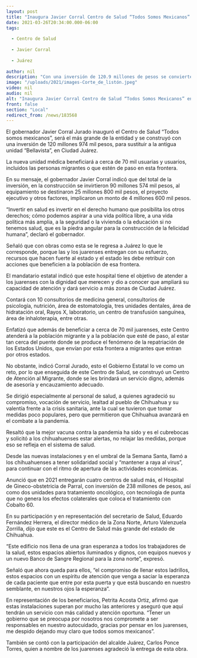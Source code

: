 ```yaml
---
layout: post
title: "Inaugura Javier Corral Centro de Salud “Todos Somos Mexicanos” en Juárez"
date: 2021-03-26T20:34:00.000-06:00
tags:
  
  - Centro de Salud
  
  - Javier Corral
  
  - Juárez
  
author: nil
description: "Con una inversión de 120.9 millones de pesos se convierte en la unidad médica más grande del estado que beneficiará a 70 mil usuarias y usuarios, incluyendo a personas migrantes"
image: "/uploads/2021/images-Corte_de_listón.jpeg"
video: nil
audio: nil
alt: "Inaugura Javier Corral Centro de Salud “Todos Somos Mexicanos” en Juárez"
front: false
section: "Local"
redirect_from: /news/183568
---
```


El gobernador Javier Corral Jurado inauguró el Centro de Salud “Todos somos mexicanos”, será el más grande de la entidad y se construyó con una inversión de 120 millones 974 mil pesos, para sustituir a la antigua unidad “Bellavista”, en Ciudad Juárez.

La nueva unidad médica beneficiará a cerca de 70 mil usuarias y usuarios, incluidos las personas migrantes o que estén de paso en esta frontera.

En su mensaje, el gobernador Javier Corral indicó que del total de la inversión, en la construcción se invirtieron 90 millones 574 mil pesos, al equipamiento se destinaron 25 millones 800 mil pesos, el proyecto ejecutivo y otros factores, implicaron un monto de 4 millones 600 mil pesos.

“Invertir en salud es invertir en el derecho humano que posibilita los otros derechos; cómo podemos aspirar a una vida política libre, a una vida política más amplia, a la seguridad o la vivienda o la educación si no tenemos salud, que es la piedra angular para la construcción de la felicidad humana”, declaró el gobernador.

Señaló que con obras como esta se le regresa a Juárez lo que le corresponde, porque las y los juarenses entregan con su esfuerzo, recursos que hacen fuerte al estado y el estado les debe retribuir con acciones que beneficien a la población de esa frontera.

El mandatario estatal indicó que este hospital tiene el objetivo de atender a los juarenses con la dignidad que merecen y dio a conocer que ampliará su capacidad de atención y dará servicio a más zonas de Ciudad Juárez.

Contará con 10 consultorios de medicina general, consultorios de psicología, nutrición, área de estomatología, tres unidades dentales, área de hidratación oral, Rayos X, laboratorio, un centro de transfusión sanguínea, área de inhaloterapia, entre otras.

Enfatizó que además de beneficiar a cerca de 70 mil juarenses, este Centro atenderá a la población migrante y a la población que esté de paso, al estar tan cerca del puente donde se produce el fenómeno de la repatriación de los Estados Unidos, que envían por esta frontera a migrantes que entran por otros estados.

No obstante, indicó Corral Jurado, esto el Gobierno Estatal lo ve como un reto, por lo que enseguida de este Centro de Salud, se construyó un Centro de Atención al Migrante, donde se les brindará un servicio digno, además de asesoría y encauzamiento adecuado.

Se dirigió especialmente al personal de salud, a quienes agradeció su compromiso, vocación de servicio, lealtad al pueblo de Chihuahua y su valentía frente a la crisis sanitaria, ante la cual se tuvieron que tomar medidas poco populares, pero que permitieron que Chihuahua avanzará en el combate a la pandemia.

Resaltó que la mejor vacuna contra la pandemia ha sido y es el cubrebocas y solicitó a los chihuahuenses estar alertas, no relajar las medidas, porque eso se refleja en el sistema de salud.

Desde las nuevas instalaciones y en el umbral de la Semana Santa, llamó a los chihuahuenses a tener solidaridad social y “mantener a raya al virus”, para continuar con el ritmo de apertura de las actividades económicas.

Anunció que en 2021 entregarán cuatro centros de salud más, el Hospital de Gineco-obstetricia de Parral, con inversión de 238 millones de pesos, así como dos unidades para tratamiento oncológico, con tecnología de punta que no genera los efectos colaterales que coloca el tratamiento con Cobalto 60.

En su participación y en representación del secretario de Salud, Eduardo Fernández Herrera, el director médico de la Zona Norte, Arturo Valenzuela Zorrilla, dijo que este es el Centro de Salud más grande del estado de Chihuahua.

“Este edificio nos llena de una gran esperanza a todos los trabajadores de la salud, estos espacios abiertos iluminados y dignos, con equipos nuevos y un nuevo Banco de Sangre Regional para la zona norte”, expresó.

Señaló que ahora queda para ellos, “el compromiso de llenar estos ladrillos, estos espacios con un espíritu de atención que venga a saciar la esperanza de cada paciente que entre por esta puerta y que está buscando en nuestro semblante, en nuestros ojos la esperanza”.

En representación de los beneficiarios, Petrita Acosta Ortiz, afirmó que estas instalaciones superan por mucho las anteriores y aseguró que aquí tendrán un servicio con más calidad y atención oportuna. “Tener un gobierno que se preocupa por nosotros nos compromete a ser responsables en nuestro autocuidado, gracias por pensar en los juarenses, me despido dejando muy claro que todos somos mexicanos”.

También se contó con la participación del alcalde Juárez, Carlos Ponce Torres, quien a nombre de los juarenses agradeció la entrega de esta obra.
